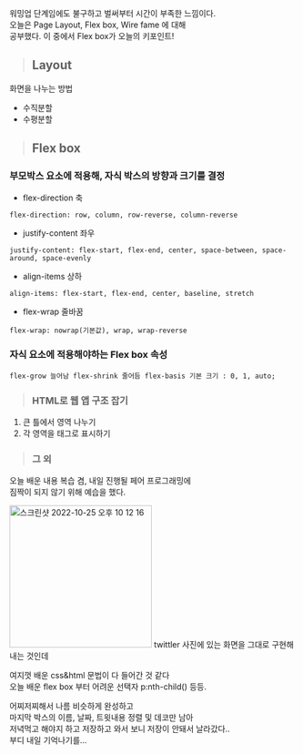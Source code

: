 워밍업 단계임에도 불구하고 벌써부터 시간이 부족한 느낌이다.  
오늘은 Page Layout, Flex box, Wire fame 에 대해  
공부했다. 이 중에서 Flex box가 오늘의 키포인트!  
> ## Layout

화면을 나누는 방법  
- 수직분할
- 수평분할  

> ## Flex box  

### 부모박스 요소에 적용해, 자식 박스의 방향과 크기를 결정

* flex-direction 축
```
flex-direction: row, column, row-reverse, column-reverse
```

 * justify-content 좌우
```
justify-content: flex-start, flex-end, center, space-between, space-around, space-evenly
```

 * align-items 상하
```
align-items: flex-start, flex-end, center, baseline, stretch
```

 * flex-wrap 줄바꿈
```
flex-wrap: nowrap(기본값), wrap, wrap-reverse
```

### 자식 요소에 적용해야하는 Flex box 속성
```
flex-grow 늘어남 flex-shrink 줄어듬 flex-basis 기본 크기 : 0, 1, auto;
```

> ### HTML로 웹 앱 구조 잡기

1. 큰 틀에서 영역 나누기
2. 각 영역을 태그로 표시하기

> ### 그 외

오늘 배운 내용 복습 겸, 내일 진행될 페어 프로그래밍에  
짐짝이 되지 않기 위해 예습을 했다.  


<img width="250" alt="스크린샷 2022-10-25 오후 10 12 16" src="https://user-images.githubusercontent.com/115622936/197802383-0b5266b7-354e-4d0a-b605-5f00cbdb7133.png">
twittler 사진에 있는 화면을 그대로 구현해내는 것인데

여지껏 배운 css&html 문법이 다 들어간 것 같다   
오늘 배운 flex box 부터 어려운 선택자 p:nth-child() 등등.  

어찌저찌해서 나름 비슷하게 완성하고  
마지막 박스의 이름, 날짜, 트윗내용 정렬 및 데코만 남아  
저녁먹고 해야지 하고 저장하고 와서 보니 저장이 안돼서 날라갔다..  
부디 내일 기억나기를...  


